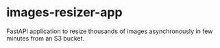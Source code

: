 # images-resizer-app
FastAPI application to resize thousands of images asynchronously in few minutes from an S3 bucket.
